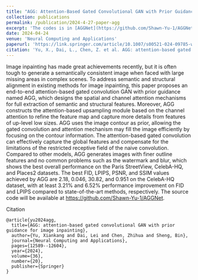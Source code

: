 ```yaml
---
title: "AGG: Attention-Based Gated Convolutional GAN with Prior Guidance for Image Inpainting"
collection: publications
permalink: /publication/2024-4-27-paper-agg
excerpt: 'The codes is in [AGGNet](https://github.com/Shawn-Yu-1/AGGNet).'
date: 2024-04-24
venue: 'Neural Computing and Applications'
paperurl: 'https://link.springer.com/article/10.1007/s00521-024-09785-w'
citation: 'Yu, X., Dai, L., Chen, Z. et al. AGG: attention-based gated convolutional GAN with prior guidance for image inpainting. Neural Comput & Applic 36, 12589–12604 (2024). https://doi.org/10.1007/s00521-024-09785-w'
---
```

Image inpainting has made great achievements recently, but it is often tough to generate a semantically consistent image when faced with large missing areas in complex scenes. To address semantic and structural alignment in existing methods for image inpainting, this paper proposes an end-to-end attention-based gated convolution GAN with prior guidance named AGG, which designs the spatial and channel attention mechanisms for full extraction of semantic and structural features. Moreover, AGG constructs the attention-based upsampling module based on the channel attention to refine the feature map and capture more details from features of up-level low sizes. AGG uses the image contour as prior, allowing the gated convolution and attention mechanism may fill the image efficiently by focusing on the contour information. The attention-based gated convolution can effectively capture the global features and compensate for the limitations of the restricted receptive field of the naive convolution. Compared to other models, AGG generates images with finer outline features and no common problems such as the watermark and blur, which shows the best overall performance on the Paris StreetView, CelebA-HQ, and Places2 datasets. The best FID, LPIPS, PSNR, and SSIM values achieved by AGG are 2.18, 0.046, 30.82, and 0.951 on the CelebA-HQ dataset, with at least 3.21% and 6.52% performance improvement on FID and LPIPS compared to state-of-the-art methods, respectively. The source code will be available at <https://github.com/Shawn-Yu-1/AGGNet>.

<!--[Download paper here](http://academicpages.github.io/files/paper3.pdf)-->

Citation

```
@article{yu2024agg,
  title={AGG: attention-based gated convolutional GAN with prior guidance for image inpainting},
  author={Yu, Xiankang and Dai, Lei and Chen, Zhihua and Sheng, Bin},
  journal={Neural Computing and Applications},
  pages={12589--12604},
  year={2024},
  volume={36},
  number={20},
  publisher={Springer}
}
```